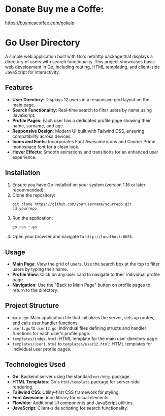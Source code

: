 # Donate Buy me a Coffe:

https://buymeacoffee.com/gokalp

# Go User Directory

A simple web application built with Go's net/http package that displays a directory of users with search functionality. This project showcases basic web development in Go, including routing, HTML templating, and client-side JavaScript for interactivity.

## Features

- **User Directory**: Displays 12 users in a responsive grid layout on the main page.
- **Search Functionality**: Real-time search to filter users by name using JavaScript.
- **Profile Pages**: Each user has a dedicated profile page showing their name, surname, and age.
- **Responsive Design**: Modern UI built with Tailwind CSS, ensuring compatibility across devices.
- **Icons and Fonts**: Incorporates Font Awesome icons and Courier Prime monospace font for a clean look.
- **Hover Effects**: Smooth animations and transitions for an enhanced user experience.

## Installation

1. Ensure you have Go installed on your system (version 1.16 or later recommended).
2. Clone the repository:
   ```bash
   git clone https://github.com/yourusername/yourrepo.git
   cd yourrepo
   ```
3. Run the application:
   ```bash
   go run *.go
   ```
4. Open your browser and navigate to `http://localhost:8080`.

## Usage

- **Main Page**: View the grid of users. Use the search box at the top to filter users by typing their name.
- **Profile View**: Click on any user card to navigate to their individual profile page.
- **Navigation**: Use the "Back to Main Page" button on profile pages to return to the directory.

## Project Structure

- `main.go`: Main application file that initializes the server, sets up routes, and calls user handler functions.
- `user1.go` to `user12.go`: Individual files defining structs and handler functions for each user's profile page.
- `templates/index.html`: HTML template for the main user directory page.
- `templates/user1.html` to `templates/user12.html`: HTML templates for individual user profile pages.

## Technologies Used

- **Go**: Backend server using the standard `net/http` package.
- **HTML Templates**: Go's `html/template` package for server-side rendering.
- **Tailwind CSS**: Utility-first CSS framework for styling.
- **Font Awesome**: Icon library for visual elements.
- **Flowbite**: Additional UI components and JavaScript utilities.
- **JavaScript**: Client-side scripting for search functionality.

